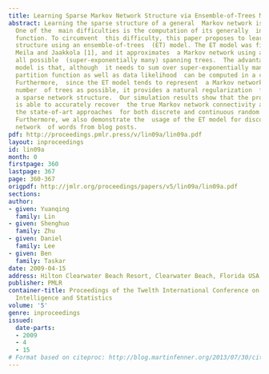 ```yaml
---
title: Learning Sparse Markov Network Structure via Ensemble-of-Trees Models
abstract: Learning the sparse structure of a general  Markov network is a hard problem.
  One of the  main difficulties is the computation of its generally  intractable partition
  function. To circumvent  this difficulty, this paper proposes to learn  the network
  structure using an ensemble-of-trees  (ET) model. The ET model was first introduced  by
  Meila and Jaakkola [1], and it approximates  a Markov network using a mixture of
  all possible  (super-exponentially many) spanning trees.  The advantage of the ET
  model is that, although  it needs to sum over super-exponentially many  trees, its
  partition function as well as data likelihood  can be computed in a closed form.
  Furthermore,  since the ET model tends to represent  a Markov network using as small
  number  of trees as possible, it provides a natural regularization  for finding
  a sparse network structure.  Our simulation results show that the proposed  ET approach
  is able to accurately recover  the true Markov network connectivity and significantly  outperform
  the state-of-art approaches  for both discrete and continuous random variable  networks.
  Furthermore, we also demonstrate the  usage of the ET model for discovering the
  network  of words from blog posts.
pdf: http://proceedings.pmlr.press/v/lin09a/lin09a.pdf
layout: inproceedings
id: lin09a
month: 0
firstpage: 360
lastpage: 367
page: 360-367
origpdf: http://jmlr.org/proceedings/papers/v5/lin09a/lin09a.pdf
sections: 
author:
- given: Yuanqing
  family: Lin
- given: Shenghuo
  family: Zhu
- given: Daniel
  family: Lee
- given: Ben
  family: Taskar
date: 2009-04-15
address: Hilton Clearwater Beach Resort, Clearwater Beach, Florida USA
publisher: PMLR
container-title: Proceedings of the Twelth International Conference on Artificial
  Intelligence and Statistics
volume: '5'
genre: inproceedings
issued:
  date-parts:
  - 2009
  - 4
  - 15
# Format based on citeproc: http://blog.martinfenner.org/2013/07/30/citeproc-yaml-for-bibliographies/
---
```

